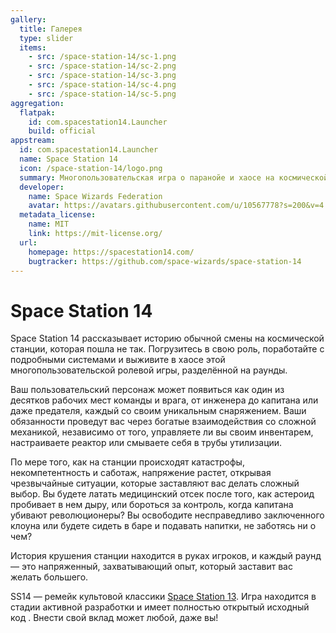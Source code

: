 ```yaml
---
gallery:
  title: Галерея
  type: slider
  items:
    - src: /space-station-14/sc-1.png
    - src: /space-station-14/sc-2.png
    - src: /space-station-14/sc-3.png
    - src: /space-station-14/sc-4.png
    - src: /space-station-14/sc-5.png
aggregation:
  flatpak:
    id: com.spacestation14.Launcher
    build: official
appstream:
  id: com.spacestation14.Launcher
  name: Space Station 14
  icon: /space-station-14/logo.png
  summary: Многопользовательская игра о паранойе и хаосе на космической станции.
  developer:
    name: Space Wizards Federation
    avatar: https://avatars.githubusercontent.com/u/10567778?s=200&v=4
  metadata_license:
    name: MIT
    link: https://mit-license.org/
  url:
    homepage: https://spacestation14.com/
    bugtracker: https://github.com/space-wizards/space-station-14
---
```


# Space Station 14

Space Station 14 рассказывает историю обычной смены на космической станции, которая пошла не так. Погрузитесь в свою роль, поработайте с подробными системами и выживите в хаосе этой многопользовательской ролевой игры, разделённой на раунды.

Ваш пользовательский персонаж может появиться как один из десятков рабочих мест команды и врага, от инженера до капитана или даже предателя, каждый со своим уникальным снаряжением. Ваши обязанности проведут вас через богатые взаимодействия со сложной механикой, независимо от того, управляете ли вы своим инвентарем, настраиваете реактор или смываете себя в трубы утилизации.

По мере того, как на станции происходят катастрофы, некомпетентность и саботаж, напряжение растет, открывая чрезвычайные ситуации, которые заставляют вас делать сложный выбор. Вы будете латать медицинский отсек после того, как астероид пробивает в нем дыру, или бороться за контроль, когда капитана убивают революционеры? Вы освободите несправедливо заключенного клоуна или будете сидеть в баре и подавать напитки, не заботясь ни о чем?

История крушения станции находится в руках игроков, и каждый раунд — это напряженный, захватывающий опыт, который заставит вас желать большего.

SS14 — ремейк культовой классики [Space Station 13](https://spacestation13.com/). Игра находится в стадии активной разработки и имеет полностью открытый исходный код . Внести свой вклад может любой, даже вы!

<AGWGallery />

<!--@include: @apps/_parts/install/content-flatpak.md-->
